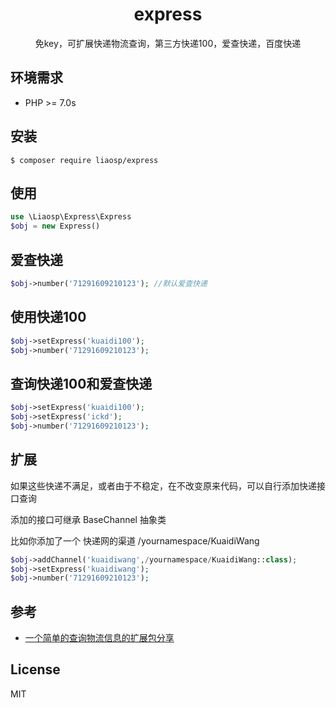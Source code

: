 <h1 align="center"> express </h1>

<p align="center">免key，可扩展快递物流查询，第三方快递100，爱查快递，百度快递</p>

## 环境需求
* PHP >= 7.0s

## 安装

```shell
$ composer require liaosp/express
```

## 使用
```php
use \Liaosp\Express\Express
$obj = new Express()
```

## 爱查快递
```php
$obj->number('71291609210123'); //默认爱查快递
```
## 使用快递100
```php
$obj->setExpress('kuaidi100');
$obj->number('71291609210123'); 
```
## 查询快递100和爱查快递
```php
$obj->setExpress('kuaidi100');
$obj->setExpress('ickd');
$obj->number('71291609210123'); 
```
## 扩展

如果这些快递不满足，或者由于不稳定，在不改变原来代码，可以自行添加快递接口查询

添加的接口可继承 BaseChannel 抽象类

比如你添加了一个 快递网的渠道   /yournamespace/KuaidiWang
```php
$obj->addChannel('kuaidiwang',/yournamespace/KuaidiWang::class);
$obj->setExpress('kuaidiwang');
$obj->number('71291609210123'); 
```


## 参考
* [一个简单的查询物流信息的扩展包分享](https://learnku.com/laravel/t/22055)

## License

MIT
